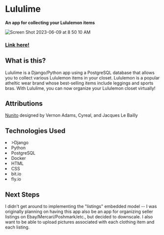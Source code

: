 # Lululime
<b>An app for collecting your Lululemon items</b>

![Screen Shot 2023-06-09 at 8 50 10 AM](https://github.com/nonchalamment/lululime/assets/26176522/ddb5dfed-2ff7-43b9-901a-2ff736604bfa)

### [Link here!](https://lululime.fly.dev/)

## What is this?
Lululime is a Django/Python app using a PostgreSQL database that allows you to collect various Lululemon items in your closet. Lululemon is a popular atheltic wear brand whose best-selling items include leggings and sports bras. With Lululime, you can now organize your Lululemon closet virtually!

## Attributions
[Nunito](https://fonts.google.com/specimen/Nunito) designed by Vernon Adams, Cyreal, and Jacques Le Bailly

## Technologies Used
<li>>Django</li>
<li>Python</li>
<li>PostgreSQL</li>
<li>Docker</li>
<li>HTML</li>
<li>CSS</li>
<li>bit.io</li>
<li>fly.io</li>

## Next Steps
I didn't get around to implementing the "listings" embedded model -- I was originally planning on having this app also be an app for organizing seller listings on Ebay/Mercari/Poshmark/etc., but decided to downscale. I also want to be able to upload pictures associated with each clothing item and each listing.
